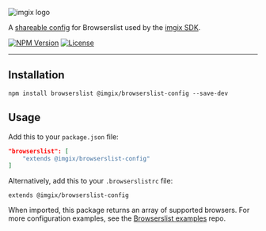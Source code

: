 <!-- ix-docs-ignore -->

![imgix logo](https://assets.imgix.net/sdk-imgix-logo.svg)

A [shareable config](https://github.com/browserslist/browserslist#shareable-configs) for Browserslist used by the [imgix SDK](https://docs.imgix.com/libraries).

[![NPM Version](https://img.shields.io/npm/v/@imgix/browserslist-config)](https://www.npmjs.com/package/@imgix/browserslist-config)
[![License](https://img.shields.io/github/license/imgix/browserslist-config)](https://github.com/imgix/browserslist-config/blob/main/LICENSE.md)

---

<!-- /ix-docs-ignore -->

## Installation

```
npm install browserslist @imgix/browserslist-config --save-dev
```

## Usage

Add this to your `package.json` file:

```json
"browserslist": [
    "extends @imgix/browserslist-config"
]
```

Alternatively, add this to your `.browserslistrc` file:

```
extends @imgix/browserslist-config
```

When imported, this package returns an array of supported browsers. For more configuration examples, see the [Browserslist examples](https://github.com/browserslist/browserslist-example#browserslist-example) repo.
